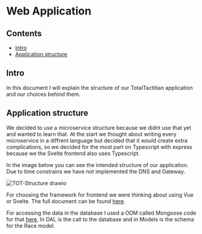 # Web Application

## Contents
- [Intro](#intro)
- [Application structure](#application-structure)

## Intro
In this document I will explain the structure of our TotalTactitian application and our choices behind them.

## Application structure
We decided to use a microservice structure because we didnt use that yet and wanted to learn that. At the start we thought about writing every microservice in a diffrent language but decided that it would create extra complications, so we decided for the most part on Typescript with express because we the Svelte frontend also uses Typescript.

In the image below you can see the intended structure of our application. Due to time constrains we have not implemented the DNS and Gateway.

![TOT-Structure drawio](https://github.com/TotalTactician/Documentation/assets/81526735/1deceb44-022c-4448-8f54-b33faeda9785)

For choosing the framework for frontend we were thinking about using Vue or Svelte. The full document can be found [here](https://github.com/TotalTactician/Documentation/blob/main/Research/Frontend%20Research.md).

For accessing the data in the database I used a ODM called Mongoose code for that [here](https://github.com/TotalTactician/TOT_RaceManagement/tree/main/src),
In DAL is the call to the database and in Models is the schema for the Race model.
